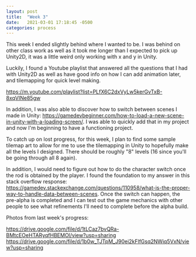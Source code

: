 ```yaml
---
layout: post
title:  "Week 3"
date:   2021-03-01 17:18:45 -0500
categories: process
---
```



This week I ended slightly behind where I wanted to be. 
I was behind on other class work as well as it took me longer than I expected to pick up Unity2D, it was a little weird only working with x and y in Unity. 

Luckily, I found a Youtube playlist that answered all the questions that I had with Unity2D as well as have good info on how I can add animation later, and tilemapping for quick level making.

<https://m.youtube.com/playlist?list=PLfX6C2dxVyLw5kerGvTxB-8xqVINe85gw>

In addition, I was also able to discover how to switch between scenes I made in Unity: <https://gamedevbeginner.com/how-to-load-a-new-scene-in-unity-with-a-loading-screen/>. I was able to quickly add that in my project and now I'm beginning to have a functioning project. 

To catch up on lost progress, for this week, I plan to find some sample tilemap art to allow for me to use the tilemapping in Unity to hopefully make all the levels I designed. There should be roughly "8" levels (16 since you'll be going through all 8 again).

In addition, I would need to figure out how to do the character switch once the rod is obtained by the player. I found the foundation to my answer in this stack overflow response: <https://gamedev.stackexchange.com/questions/110958/what-is-the-proper-way-to-handle-data-between-scenes>. Once the switch can happen, the pre-alpha is completed and I can test out the game mechanics with other people to see what refinements I'll need to complete before the alpha build. 

Photos from last week's progress:

<https://drive.google.com/file/d/1tLCaz7bvQRa-BMtcEOeHTARyqfHBEMOl/view?usp=sharing>
<https://drive.google.com/file/d/1b0w_TJTpM_J90ei2kFlfGsq2NWiq5VxN/view?usp=sharing>